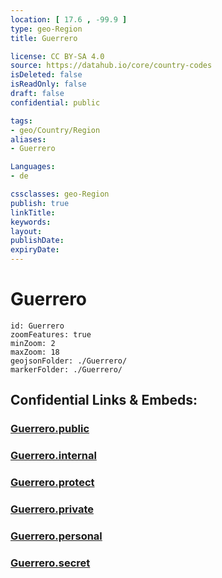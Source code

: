 ```yaml
---
location: [ 17.6 , -99.9 ] 
type: geo-Region
title: Guerrero

license: CC BY-SA 4.0
source: https://datahub.io/core/country-codes
isDeleted: false
isReadOnly: false
draft: false
confidential: public

tags:
- geo/Country/Region
aliases:
- Guerrero

Languages:
- de

cssclasses: geo-Region
publish: true
linkTitle: 
keywords: 
layout: 
publishDate: 
expiryDate: 
---
```


# Guerrero

```leaflet
id: Guerrero
zoomFeatures: true 
minZoom: 2 
maxZoom: 18
geojsonFolder: ./Guerrero/
markerFolder: ./Guerrero/
```


## Confidential Links & Embeds: 

### [Guerrero.public](/_public/\Earth\Continent\America~Central\Mexico\States~MexicoGuerrero.public.md) 

### [Guerrero.internal](/_internal/\Earth\Continent\America~Central\Mexico\States~MexicoGuerrero.internal.md) 

### [Guerrero.protect](/_protect/\Earth\Continent\America~Central\Mexico\States~MexicoGuerrero.protect.md) 

### [Guerrero.private](/_private/\Earth\Continent\America~Central\Mexico\States~MexicoGuerrero.private.md) 

### [Guerrero.personal](/_personal/\Earth\Continent\America~Central\Mexico\States~MexicoGuerrero.personal.md) 

### [Guerrero.secret](/_secret/\Earth\Continent\America~Central\Mexico\States~MexicoGuerrero.secret.md)

